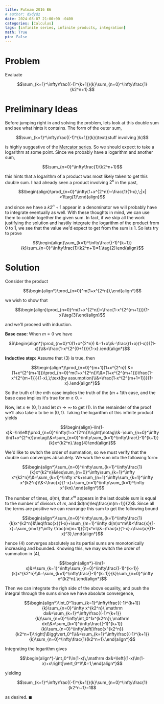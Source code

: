 ```yaml
---
title: Putnam 2016 B6
# author: dxdydz
date: 2024-03-07 21:00:00 -0400
categories: [Calculus]
tags: [infinite series, infinite products, integration]
math: True
pin: False
---
```


# Problem

Evaluate

$$\sum_{k=1}^\infty\frac{(-1)^{k+1}}{k}\sum_{n=0}^\infty\frac{1}{k2^n+1}.$$

# Preliminary Ideas

Before jumping right in and solving the problem, lets look at this double sum and see what hints it contains. The form of the outer sum,

$$\sum_{k=1}^\infty\frac{(-1)^{k+1}}{k}(\text{stuff involving }k)$$

is highly suggestive of the [Mercator series](https://en.wikipedia.org/wiki/Mercator_series). So we should expect to take a logarithm at some point. Since we probably have a logarithm and another sum,
 
$$\sum_{n=0}^\infty\frac{1}{k2^n+1}$$
 
this hints that a logarithm of a product was most likely taken to get this double sum. I had already seen a product involving $2^n$ in the past,

$$\begin{align}\prod_{n=0}^\infty(1+x^{2^n})=\frac{1}{1-x},\;|x|<1\tag{1}\end{align}$$

and since we have a $k2^n+1$ appear in a denominator we will probably have to integrate eventually as well. With these thoughts in mind, we can use them to cobble together the given sum. In fact, if we skip all the work justifying the solution and hastily integrate the logarithm of the product from $0$ to $1$, we see that the value we'd expect to get from the sum is $1$. So lets try to prove

$$\begin{align}\sum_{k=1}^\infty\frac{(-1)^{k+1}}{k}\sum_{n=0}^\infty\frac{1}{k2^n+1}=1.\tag{2}\end{align}$$

# Solution

Consider the product

$$\begin{align*}\prod_{n=0}^m(1+x^{2^n}),\end{align*}$$

we wish to show that

$$\begin{align}\prod_{n=0}^m(1+x^{2^n})=\frac{1-x^{2^{m+1}}}{1-x}\tag{3}\end{align}$$

and we'll proceed with induction.

**Base case:** When $m=0$ we have

$$\begin{align*}\prod_{n=0}^0(1+x^{2^n}) &=1+x\\&=\frac{(1+x)(1-x)}{(1-x)}\\&=\frac{1-x^{2^{0+1}}}{1-x}.\end{align*}$$

**Inductive step:** Assume that $(3)$ is true, then

$$\begin{align*}\prod_{n=0}^{m+1}(1+x^{2^n}) &=(1+x^{2^{m+1}})\prod_{n=0}^m(1+x^{2^n})\\&=(1+x^{2^{m+1}})\frac{1-x^{2^{m+1}}}{1-x},\;\text{by assumption}\\&=\frac{1-x^{2^{m+1+1}}}{1-x}.\end{align*}$$

So the truth of the $m\text{th}$ case implies the truth of the $(m+1)\text{th}$ case, and the base case implies it's true for $m\geq0$. $\square$

Now, let $x\in(0,\,1)$ and let $m\to\infty$ to get $(1)$. In the remainder of the proof we'll also take $x$ to be in $(0,\,1)$. Taking the logarithm of this infinite product yields

$$\begin{align}-\ln(1-x)&=\ln\left(\prod_{n=0}^\infty(1+x^{2^n})\right)\notag\\&=\sum_{n=0}^\infty\ln(1+x^{2^n})\notag\\&=\sum_{n=0}^\infty\sum_{k=1}^\infty\frac{(-1)^{k+1}}{k}x^{k2^n}.\tag{4}\end{align}$$

We'd like to switch the order of summation, so we must verify that the double sum converges absolutely. We work the sum into the following form:

$$\begin{align*}\sum_{n=0}^\infty\sum_{k=1}^\infty\frac{1}{k}x^{k2^n}&\leq\sum_{n=0}^\infty\sum_{k=1}^\infty x^{k2^n}\\&=\sum_{k=1}^\infty x^k+\sum_{n=1}^\infty\sum_{k=1}^\infty x^{k2^n}\\&<\frac{x}{1-x}+\sum_{n=1}^\infty\sum_{k=1}^\infty x^{kn}.\end{align*}$$

The number of times, $d(m)$, that $x^m$ appears in the last double sum is equal to the number of divisors of $m$, and $d(m)\leq\frac{m(m+1)}{2}$. Since all the terms are positive we can rearrange this sum to get the following bound

$$\begin{align*}\sum_{n=0}^\infty\sum_{k=1}^\infty\frac{1}{k}x^{k2^n}&\leq\frac{x}{1-x}+\sum_{m=1}^\infty d(m)x^m\\&<\frac{x}{1-x}+\sum_{m=1}^\infty \frac{m(m+1)}{2}x^m\\&=\frac{x}{1-x}+\frac{x}{(1-x)^3},\end{align*}$$

hence $(4)$ converges absolutely as its partial sums are monotonically increasing and bounded. Knowing this, we may switch the order of summation in $(4)$,

$$\begin{align*}-\ln(1-x)&=\sum_{k=1}^\infty\sum_{n=0}^\infty\frac{(-1)^{k+1}}{k}x^{k2^n}\\&=\sum_{k=1}^\infty\frac{(-1)^{k+1}}{k}\sum_{n=0}^\infty x^{k2^n}.\end{align*}$$

Then we can integrate the righ side of the above equality, and push the integral through the sums since we have absolute convergence,

$$\begin{align*}\int_0^1\sum_{k=1}^\infty\frac{(-1)^{k+1}}{k}\sum_{n=0}^\infty x^{k2^n}\,\mathrm dx&=\sum_{k=1}^\infty\frac{(-1)^{k+1}}{k}\sum_{n=0}^\infty\int_0^1x^{k2^n}\,\mathrm dx\\&=\sum_{k=1}^\infty\frac{(-1)^{k+1}}{k}\sum_{n=0}^\infty\left[\frac{x^{k2^n}}{k2^n+1}\right]\Bigg\vert_0^1\\&=\sum_{k=1}^\infty\frac{(-1)^{k+1}}{k}\sum_{n=0}^\infty\frac{1}{k2^n+1}.\end{align*}$$

Integrating the logarithm gives

$$\begin{align*}-\int_0^1\ln(1-x)\,\mathrm dx&=\left[(1-x)\ln(1-x)+x\right]\vert_0^1\\&=1,\end{align*}$$

yielding

$$\sum_{k=1}^\infty\frac{(-1)^{k+1}}{k}\sum_{n=0}^\infty\frac{1}{k2^n+1}=1$$

as desired. $\blacksquare$